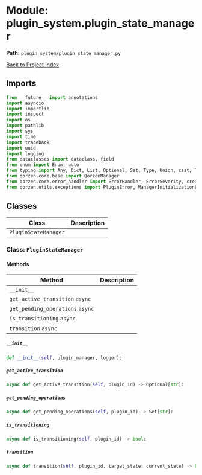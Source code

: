 # Module: plugin_system.plugin_state_manager

**Path:** `plugin_system/plugin_state_manager.py`

[Back to Project Index](../../index.md)

## Imports
```python
from __future__ import annotations
import asyncio
import importlib
import inspect
import os
import pathlib
import sys
import time
import traceback
import uuid
import logging
from dataclasses import dataclass, field
from enum import Enum, auto
from typing import Any, Dict, List, Optional, Set, Type, Union, cast, Tuple
from qorzen.core.base import QorzenManager
from qorzen.core.error_handler import ErrorHandler, ErrorSeverity, create_error_boundary
from qorzen.utils.exceptions import PluginError, ManagerInitializationError, ManagerShutdownError
```

## Classes

| Class | Description |
| --- | --- |
| `PluginStateManager` |  |

### Class: `PluginStateManager`

#### Methods

| Method | Description |
| --- | --- |
| `__init__` |  |
| `get_active_transition` `async` |  |
| `get_pending_operations` `async` |  |
| `is_transitioning` `async` |  |
| `transition` `async` |  |

##### `__init__`
```python
def __init__(self, plugin_manager, logger):
```

##### `get_active_transition`
```python
async def get_active_transition(self, plugin_id) -> Optional[str]:
```

##### `get_pending_operations`
```python
async def get_pending_operations(self, plugin_id) -> Set[str]:
```

##### `is_transitioning`
```python
async def is_transitioning(self, plugin_id) -> bool:
```

##### `transition`
```python
async def transition(self, plugin_id, target_state, current_state) -> bool:
```
